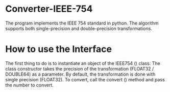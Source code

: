 # Converter-IEEE-754
The program implements the IEEE 754 standard in python. The algorithm supports both single-precision and double-precision transformations.

# How to use the Interface
The first thing to do is to instantiate an object of the IEEE754 () class. The class constructor takes the precision of the transformation (FLOAT32 / DOUBLE64) as a parameter. By default, the transformation is done with single precision (FLOAT32). To convert, call the convert () method and pass the number to convert.

